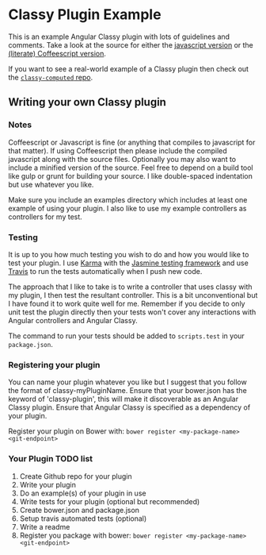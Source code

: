 # Classy Plugin Example

This is an example Angular Classy plugin with lots of guidelines and comments. Take a look at the source for either the [javascript version](https://github.com/davej/classy-plugins/blob/master/classy-yourPlugin.js) or the [(literate) Coffeescript version](https://github.com/davej/classy-plugins/blob/master/classy-yourPlugin.litcoffee).

If you want to see a real-world example of a Classy plugin then check out the [`classy-computed` repo](https://github.com/davej/classy-computed).

## Writing your own Classy plugin

### Notes

Coffeescript or Javascript is fine (or anything that compiles to javascript for that matter). If using Coffeescript then please include the compiled javascript along with the source files. Optionally you may also want to include a minified version of the source. Feel free to depend on a build tool like gulp or grunt for building your source. I like double-spaced indentation but use whatever you like.

Make sure you include an examples directory which includes at least one example of using your plugin. I also like to use my example controllers as controllers for my test.

### Testing

It is up to you how much testing you wish to do and how you would like to test your plugin. I use [Karma](http://karma-runner.github.io/) with the [Jasmine testing framework](http://jasmine.github.io/) and use [Travis](https://travis-ci.org/) to run the tests automatically when I push new code.

The approach that I like to take is to write a controller that uses classy with my plugin, I then test the resultant controller. This is a bit unconventional but I have found it to work quite well for me. Remember if you decide to only unit test the plugin directly then your tests won't cover any interactions with Angular controllers and Angular Classy.

The command to run your tests should be added to `scripts.test` in your `package.json`.

### Registering your plugin

You can name your plugin whatever you like but I suggest that you follow the format of classy-myPluginName. Ensure that your bower.json has the keyword of 'classy-plugin', this will make it discoverable as an Angular Classy plugin. Ensure that Angular Classy is specified as a dependency of your plugin.

Register your plugin on Bower with: `bower register <my-package-name> <git-endpoint>`


### Your Plugin TODO list

1. Create Github repo for your plugin
2. Write your plugin
3. Do an example(s) of your plugin in use
3. Write tests for your plugin (optional but recommended)
4. Create bower.json and package.json
5. Setup travis automated tests (optional)
6. Write a readme
7. Register you package with bower: `bower register <my-package-name> <git-endpoint>`

